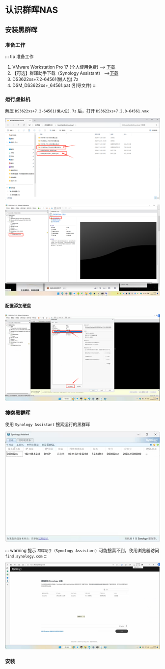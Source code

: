 # 认识群晖NAS

## 


## 安装黑群晖

### 准备工作

::: tip 准备工作
1. VMware Workstation Pro 17 (个人使用免费) ——> [下载](https://blogs.vmware.com/china/2024/05/16/workstation-%E5%92%8C-fusion-%E5%AF%B9%E4%B8%AA%E4%BA%BA%E4%BD%BF%E7%94%A8%E5%AE%8C%E5%85%A8%E5%85%8D%E8%B4%B9%EF%BC%8C%E4%BC%81%E4%B8%9A%E8%AE%B8%E5%8F%AF%E8%BD%AC%E5%90%91%E8%AE%A2%E9%98%85/)
2. 【可选】群晖助手下载（Synology Assistant） ——>[下载](https://www.suncan.com.cn/archives/5612)
3. DS3622xs+7.2-64561(懒人包).7z
4. DSM_DS3622xs+_64561.pat (引导文件)
:::

### 运行虚拟机

解压 `DS3622xs+7.2-64561(懒人包).7z` 后，打开 `DS3622xs+7.2.0-64561.vmx`

![alt text](下载黑群晖虚拟机文件和引导文件.jpg)

![alt text](VMware打开vmx文件.jpg)


#### 配置添加硬盘

![alt text](添加硬盘.png)

### 搜索黑群晖

使用 `Synology Assistant` 搜索运行的黑群晖

![alt text](群晖助手.jpg)

::: warning 提示
`群晖助手（Synology Assistant）`可能搜索不到，使用浏览器访问 `find.synology.com`
:::

![alt text](find.synology.com.png)

### 安装

